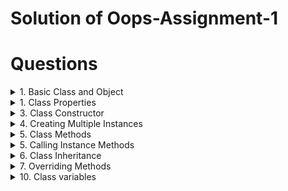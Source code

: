 # Solution of Oops-Assignment-1
# Questions

<details>
<summary>
1. Basic Class and Object
</summary>
Problem: Define a class named `Book`.  Create an instance of this class.
</details>

<details>
  <summary>
1. Class Properties
</summary>
Problem: Add properties `title` and `author` to the `Book` class. and create an instance of it with title and author properties
</details>

<details>
<summary>
3. Class Constructor
</summary>
Problem: Add a constructor to the `Book` class to initialize `title` and `author` when a new instance is created.
</details>

<details>
<summary>
4. Creating Multiple Instances
</summary>
Problem: Create another instance of the `Book` class with a different title and author.
</details>

<details>
<summary>
5. Class Methods
</summary>
Problem: Add a method to the `Book` class that prints the title and author of the book.
</details>

<details>
<summary>
5. Calling Instance Methods
</summary>
Problem: Call the method you added in the previous step on both instances of the `Book` class to display their titles and authors.
</details>

<details>
<summary>
6. Class Inheritance
</summary>
Problem: Create a subclass `EBook` that inherits from the `Book` class and has an additional property `fileSize`.
</details>

<details>
<summary>
7. Overriding Methods
</summary>
Problem: Override the method in the `Book` class within the `EBook` subclass to include the `fileSize` in the output. Basically rewrite the displayDetails() method to display filesize.
</details>


<details>
<summary>
10. Class variables
</summary>
Problem: Add a class variable to `Book` class to keep track of the created instances and create a method to display them.
</details>
